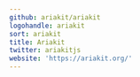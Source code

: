 ```yaml
---
github: ariakit/ariakit
logohandle: ariakit
sort: ariakit
title: Ariakit
twitter: ariakitjs
website: 'https://ariakit.org/'
---
```

